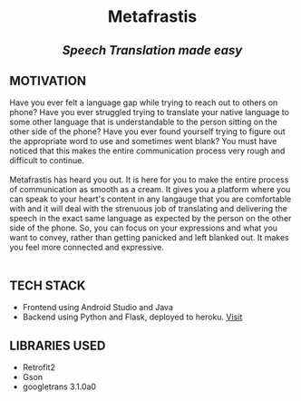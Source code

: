 # <div align = "center">**Metafrastis**</div>
## <div align = "center">*Speech Translation made easy*</div>

## **MOTIVATION**
Have you ever felt a language gap while trying to reach out to  others on phone? Have you ever struggled trying to translate your native language to some other language that is understandable to the person sitting on the other side of the phone?
Have you ever found yourself trying to figure out the appropriate word to use and sometimes went blank?
 You must have noticed that this makes the entire communication process very rough and difficult to continue.
<br>
<br>
Metafrastis has heard you out. It is here for you to make the entire process of communication as smooth as a cream. 
It gives you a platform where you can speak to your heart's content in any langauge that you are comfortable with and it will deal with the strenuous job of translating and delivering the speech in the exact same language as expected by the person on the other side of the phone.
So, you can focus on your expressions and what you want to convey, rather than getting panicked and left blanked out. It makes you feel more connected and expressive.
<br>
<br>
## **TECH STACK**
- Frontend using Android Studio and Java
- Backend using Python and Flask, deployed to heroku. [Visit](https://github.com/enja-2001/Metafrastis-backend)

## LIBRARIES USED
- Retrofit2
- Gson
- googletrans 3.1.0a0
